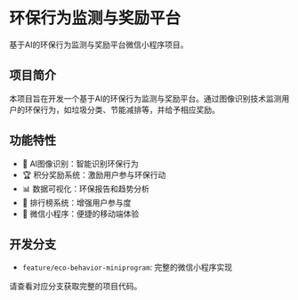 # 环保行为监测与奖励平台

基于AI的环保行为监测与奖励平台微信小程序项目。

## 项目简介

本项目旨在开发一个基于AI的环保行为监测与奖励平台。通过图像识别技术监测用户的环保行为，如垃圾分类、节能减排等，并给予相应奖励。

## 功能特性

- 🤖 AI图像识别：智能识别环保行为
- 🏆 积分奖励系统：激励用户参与环保行动  
- 📊 数据可视化：环保报告和趋势分析
- 🏅 排行榜系统：增强用户参与度
- 📱 微信小程序：便捷的移动端体验

## 开发分支

- `feature/eco-behavior-miniprogram`: 完整的微信小程序实现

请查看对应分支获取完整的项目代码。
